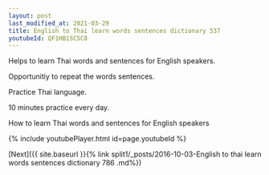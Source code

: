 ```yaml
---
layout: post
last_modified_at: 2021-03-29
title: English to Thai learn words sentences dictionary 537 
youtubeId: QF1HB1SC5C8
---
```

 
 
Helps to learn Thai words and sentences for English speakers.

Opportunitiy to repeat the words sentences. 

Practice Thai language. 
 
10 minutes practice every day. 
 
How to learn Thai words and sentences for English speakers 
 
{% include youtubePlayer.html id=page.youtubeId %}
 
 
[Next]({{ site.baseurl }}{% link  split1/_posts/2016-10-03-English to thai learn words sentences dictionary 786 .md%})
 
